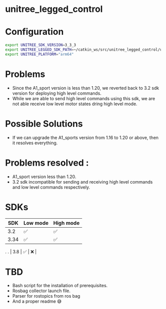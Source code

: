 # unitree_legged_control

# Configuration

 ```bash
export UNITREE_SDK_VERSION=3_3_3
export UNITREE_LEGGED_SDK_PATH=~/catkin_ws/src/unitree_legged_control/unitree_legged_sdk
export UNITREE_PLATFORM="arm64"
```
# Problems
- Since the A1_sport version is less than 1.20, we reverted back to 3.2 sdk version for deploying high level commands.
- While we are able to send high level commands using this sdk, we are not able receive low level motor states dring high level mode.


# Possible Solutions
- If we can upgrade the A1_sports version from 1.16 to 1.20 or above, then it resolves everything.

# Problems resolved :
- A1_sport version less than 1.20.
- 3.2 sdk incompatible for sending and receiving high level commands and low level commands respectively.

# SDKs

| SDK           | Low mode      | High mode     |
| ------------- | ------------- | ------------- |
| 3.2   |  ✅   |   ✅   |
| 3.34  |  ✅   |   ✅  |
.
.
| 3.8   |   ✅  |   ❌   |



# TBD
- Bash script for the installation of prerequisites.
- Rosbag collector launch file.
- Parser for rostopics from ros bag
- And a proper readme 😅